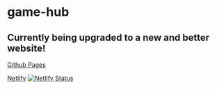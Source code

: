 # game-hub
## Currently being upgraded to a new and better website!

[Github Pages](https://xm9g.github.io/game-hub/)

[Netlify](https://unblocked-games-hub.netlify.app/)
[![Netlify Status](https://api.netlify.com/api/v1/badges/ba6ed048-31eb-4f9a-8e6e-a97a0fbd313c/deploy-status)](https://app.netlify.com/sites/unblocked-games-hub/deploys)


